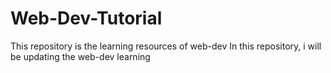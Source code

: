 # Web-Dev-Tutorial

This repository is the learning resources of web-dev
In this repository, i will be updating the web-dev learning
